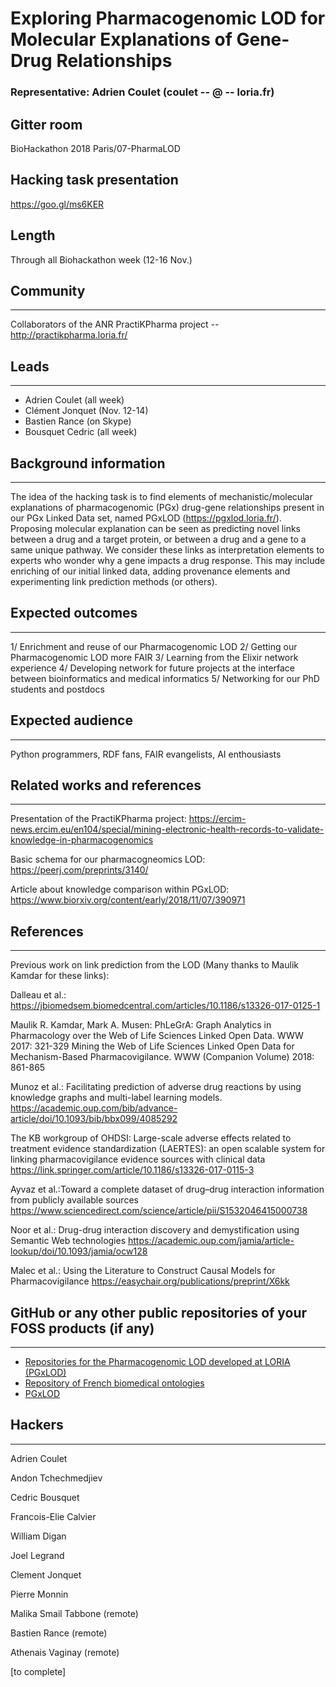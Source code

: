 # Exploring Pharmacogenomic LOD for Molecular Explanations of Gene-Drug Relationships

### Representative: Adrien Coulet (coulet -- @ -- loria.fr)

## Gitter room
BioHackathon 2018 Paris/07-PharmaLOD

## Hacking task presentation
https://goo.gl/ms6KER

## Length
Through all Biohackathon week (12-16 Nov.)

## Community
---

Collaborators of the ANR PractiKPharma project -- http://practikpharma.loria.fr/

## Leads
---
- Adrien Coulet (all week)
- Clément Jonquet (Nov. 12-14)
- Bastien Rance (on Skype)
- Bousquet Cedric (all week)

## Background information
---
The idea of the hacking task is to find elements of mechanistic/molecular explanations of pharmacogenomic (PGx) drug-gene relationships present in our PGx Linked Data set, named PGxLOD (https://pgxlod.loria.fr/). 
Proposing molecular explanation can be seen as predicting novel links between a drug and a target protein, or between a drug and a gene to a same unique pathway. 
We consider these links as interpretation elements to experts who wonder why a gene impacts a drug response. 
This may include enriching of our initial linked data, adding provenance elements and experimenting link prediction methods (or others).

## Expected outcomes
---

1/ Enrichment and reuse of our Pharmacogenomic LOD
2/ Getting our Pharmacogenomic LOD more FAIR
3/ Learning from the Elixir network experience
4/ Developing network for future projects at the interface between bioinformatics and medical informatics
5/ Networking for our PhD students and postdocs

## Expected audience
---

Python programmers, RDF fans, FAIR evangelists, AI enthousiasts


## Related works and references
---

Presentation of the PractiKPharma project: https://ercim-news.ercim.eu/en104/special/mining-electronic-health-records-to-validate-knowledge-in-pharmacogenomics

Basic schema for our pharmacogneomics LOD: https://peerj.com/preprints/3140/

Article about knowledge comparison within PGxLOD: https://www.biorxiv.org/content/early/2018/11/07/390971

## References
---
Previous work on link prediction from the LOD (Many thanks to Maulik Kamdar for these links):

  Dalleau et al.: https://jbiomedsem.biomedcentral.com/articles/10.1186/s13326-017-0125-1

  Maulik R. Kamdar, Mark A. Musen:
  PhLeGrA: Graph Analytics in Pharmacology over the Web of Life Sciences Linked Open Data. WWW 2017: 321-329
  Mining the Web of Life Sciences Linked Open Data for Mechanism-Based Pharmacovigilance. WWW (Companion Volume) 2018: 861-865
  
  Munoz et al.: Facilitating prediction of adverse drug reactions by using knowledge graphs and multi-label learning models.   
  https://academic.oup.com/bib/advance-article/doi/10.1093/bib/bbx099/4085292

  The KB workgroup of OHDSI: Large-scale adverse effects related to treatment evidence standardization (LAERTES): an open scalable system 
  for linking pharmacovigilance evidence sources with clinical data
  https://link.springer.com/article/10.1186/s13326-017-0115-3
  
  Ayvaz et al.:Toward a complete dataset of drug–drug interaction information from publicly available sources 
  https://www.sciencedirect.com/science/article/pii/S1532046415000738

  Noor et al.: Drug-drug interaction discovery and demystification using Semantic Web technologies
  https://academic.oup.com/jamia/article-lookup/doi/10.1093/jamia/ocw128
  
  Malec et al.: Using the Literature to Construct Causal Models for Pharmacovigilance
  https://easychair.org/publications/preprint/X6kk

## GitHub or any other public repositories of your FOSS products (if any)
---

- [Repositories for the Pharmacogenomic LOD developed at LORIA (PGxLOD)](https://gitlab.inria.fr/pgxlod/)
- [Repository of French biomedical ontologies](http://bioportal.lirmm.fr/)
- [PGxLOD](https://pgxlod.loria.fr)

## Hackers
---

Adrien Coulet

Andon Tchechmedjiev

Cedric Bousquet

Francois-Elie Calvier

William Digan

Joel Legrand

Clement Jonquet

Pierre Monnin

Malika Smail Tabbone (remote)

Bastien Rance (remote)

Athenais Vaginay (remote)

[to complete]


